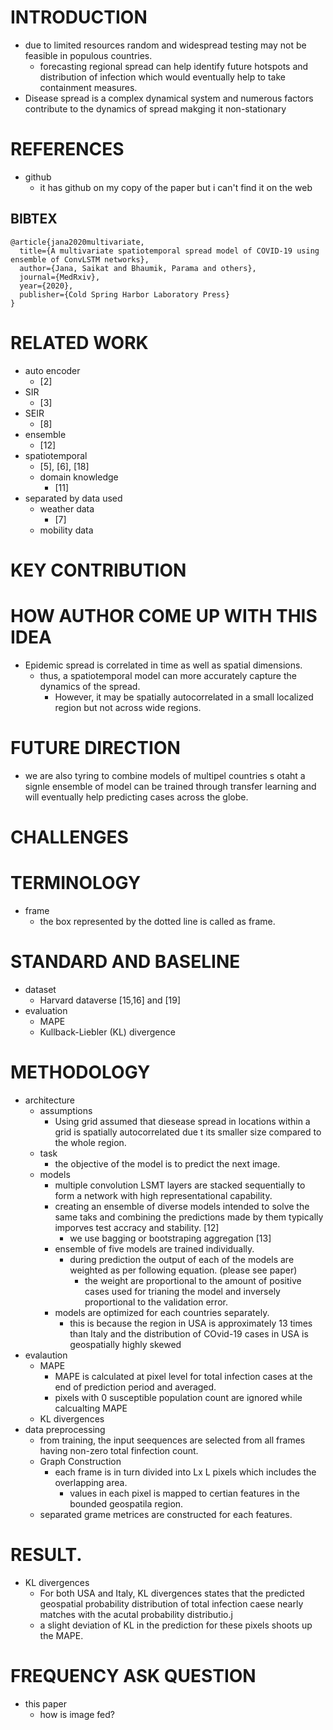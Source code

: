 # INTRODUCTION
* due to limited resources random and widespread testing may not be feasible in populous countries.
    * forecasting regional spread can help identify future hotspots and distribution of infection which would eventually help to take containment measures.
* Disease spread is a complex dynamical system and numerous factors contribute to the dynamics of spread makging it non-stationary
# REFERENCES
* github
    * it has github on my copy of the paper but i can't find it on the web
## BIBTEX
```
@article{jana2020multivariate,
  title={A multivariate spatiotemporal spread model of COVID-19 using ensemble of ConvLSTM networks},
  author={Jana, Saikat and Bhaumik, Parama and others},
  journal={MedRxiv},
  year={2020},
  publisher={Cold Spring Harbor Laboratory Press}
}
```
# RELATED WORK
* auto encoder
    * [2]
* SIR 
    * [3]
* SEIR 
    * [8]
* ensemble
    * [12]
* spatiotemporal
    * [5], [6], [18]
    * domain knowledge
        * [11]
* separated by data used 
    * weather data
        * [7]
    * mobility data
# KEY CONTRIBUTION
# HOW AUTHOR COME UP WITH THIS IDEA
* Epidemic spread is correlated in time as well as spatial dimensions.
    * thus, a spatiotemporal model can more accurately capture the dynamics of the spread. 
        * However, it may be spatially autocorrelated in a small localized region but not across wide regions.
# FUTURE DIRECTION
* we are also tyring to combine models of multipel countries s otaht a signle ensemble of model can be trained through transfer learning and will eventually help predicting cases across the globe.
# CHALLENGES
# TERMINOLOGY
* frame
    * the box represented by the dotted line is called as frame.
# STANDARD AND BASELINE
* dataset
    * Harvard dataverse [15,16] and [19]
* evaluation
    * MAPE
    * Kullback-Liebler (KL) divergence
# METHODOLOGY
* architecture
    * assumptions 
        * Using grid assumed that diesease spread in locations within a grid is spatially autocorrelated due t its smaller size compared to the whole region.
    * task
        * the objective of the model is to predict the next image.
    * models 
        * multiple convolution LSMT layers are stacked sequentially to form a network with high representational capability.
        * creating an ensemble of diverse models intended to solve the same taks and combining the predictions made by them typically imporves test accracy and stability. [12]
            * we use bagging or bootstraping aggregation [13]
        * ensemble of five models are trained individually.
            * during prediction the output of each of the models are weighted as per following equation. (please see paper)
                * the weight are proportional to the amount of positive cases used for trianing the model and inversely proportional to the validation error.
        * models are optimized for each countries separately.
            * this is because the region in USA is approximately 13 times than Italy and the distribution of COvid-19 cases in USA is geospatially highly skewed 
* evalaution
    * MAPE
        * MAPE is calculated at pixel level for total infection cases at the end of prediction period and averaged.
        * pixels with 0 susceptible population count are ignored while calcualting MAPE
    * KL divergences
* data preprocessing 
    * from training, the input seequences are selected from all frames having non-zero total finfection count.
    * Graph Construction
        * each frame is in turn divided into Lx L pixels which includes the overlapping area.
            * values in each pixel is mapped to certian features in the bounded geospatila region. 
    * separated grame metrices are constructed for each features.
# RESULT.
* KL divergences
    * For both USA and Italy, KL divergences states that the predicted geospatial probability distribution of total infection caese nearly matches with the acutal probability distributio.j
    * a slight deviation of KL in the prediction for these pixels shoots up the MAPE.
# FREQUENCY ASK QUESTION 
* this paper
    * how is image fed?
